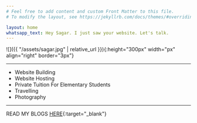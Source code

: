 ```yaml
---
# Feel free to add content and custom Front Matter to this file.
# To modify the layout, see https://jekyllrb.com/docs/themes/#overriding-theme-defaults

layout: home
whatsapp_text: Hey Sagar. I just saw your website. Let's talk.
---
```

![]({{ "/assets/sagar.jpg" | relative_url }}){:height="300px" width="px" align="right" border="3px"}

---
* Website Building
* Website Hosting
* Private Tuition For Elementary Students
* Travelling
* Photography

---
READ MY BLOGS [HERE](https://sagarmaurya.medium.com/){:target="_blank"}

